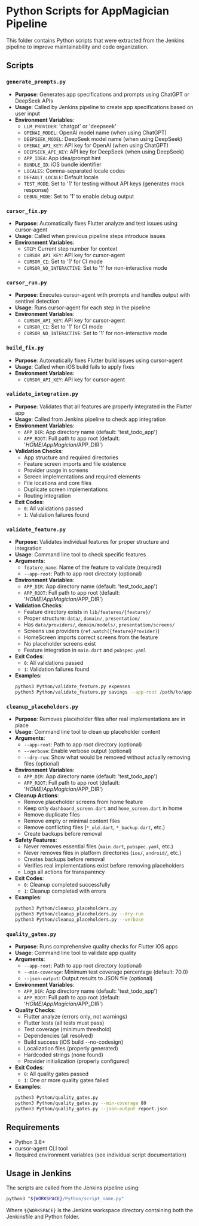 # Python Scripts for AppMagician Pipeline

This folder contains Python scripts that were extracted from the Jenkins pipeline to improve maintainability and code organization.

## Scripts

### `generate_prompts.py`
- **Purpose**: Generates app specifications and prompts using ChatGPT or DeepSeek APIs
- **Usage**: Called by Jenkins pipeline to create app specifications based on user input
- **Environment Variables**:
  - `LLM_PROVIDER`: 'chatgpt' or 'deepseek'
  - `OPENAI_MODEL`: OpenAI model name (when using ChatGPT)
  - `DEEPSEEK_MODEL`: DeepSeek model name (when using DeepSeek)
  - `OPENAI_API_KEY`: API key for OpenAI (when using ChatGPT)
  - `DEEPSEEK_API_KEY`: API key for DeepSeek (when using DeepSeek)
  - `APP_IDEA`: App idea/prompt hint
  - `BUNDLE_ID`: iOS bundle identifier
  - `LOCALES`: Comma-separated locale codes
  - `DEFAULT_LOCALE`: Default locale
  - `TEST_MODE`: Set to '1' for testing without API keys (generates mock response)
  - `DEBUG_MODE`: Set to '1' to enable debug output

### `cursor_fix.py`
- **Purpose**: Automatically fixes Flutter analyze and test issues using cursor-agent
- **Usage**: Called when previous pipeline steps introduce issues
- **Environment Variables**:
  - `STEP`: Current step number for context
  - `CURSOR_API_KEY`: API key for cursor-agent
  - `CURSOR_CI`: Set to '1' for CI mode
  - `CURSOR_NO_INTERACTIVE`: Set to '1' for non-interactive mode

### `cursor_run.py`
- **Purpose**: Executes cursor-agent with prompts and handles output with sentinel detection
- **Usage**: Runs cursor-agent for each step in the pipeline
- **Environment Variables**:
  - `CURSOR_API_KEY`: API key for cursor-agent
  - `CURSOR_CI`: Set to '1' for CI mode
  - `CURSOR_NO_INTERACTIVE`: Set to '1' for non-interactive mode

### `build_fix.py`
- **Purpose**: Automatically fixes Flutter build issues using cursor-agent
- **Usage**: Called when iOS build fails to apply fixes
- **Environment Variables**:
  - `CURSOR_API_KEY`: API key for cursor-agent

### `validate_integration.py`
- **Purpose**: Validates that all features are properly integrated in the Flutter app
- **Usage**: Called from Jenkins pipeline to check app integration
- **Environment Variables**:
  - `APP_DIR`: App directory name (default: 'test_todo_app')
  - `APP_ROOT`: Full path to app root (default: '$HOME/AppMagician/$APP_DIR')
- **Validation Checks**:
  - App structure and required directories
  - Feature screen imports and file existence
  - Provider usage in screens
  - Screen implementations and required elements
  - File locations and core files
  - Duplicate screen implementations
  - Routing integration
- **Exit Codes**:
  - `0`: All validations passed
  - `1`: Validation failures found

### `validate_feature.py`
- **Purpose**: Validates individual features for proper structure and integration
- **Usage**: Command line tool to check specific features
- **Arguments**:
  - `feature_name`: Name of the feature to validate (required)
  - `--app-root`: Path to app root directory (optional)
- **Environment Variables**:
  - `APP_DIR`: App directory name (default: 'test_todo_app')
  - `APP_ROOT`: Full path to app root (default: '$HOME/AppMagician/$APP_DIR')
- **Validation Checks**:
  - Feature directory exists in `lib/features/{feature}/`
  - Proper structure: `data/`, `domain/`, `presentation/`
  - Has `data/providers/`, `domain/models/`, `presentation/screens/`
  - Screens use providers (`ref.watch({feature}Provider)`)
  - HomeScreen imports correct screens from the feature
  - No placeholder screens exist
  - Feature integration in `main.dart` and `pubspec.yaml`
- **Exit Codes**:
  - `0`: All validations passed
  - `1`: Validation failures found
- **Examples**:
  ```bash
  python3 Python/validate_feature.py expenses
  python3 Python/validate_feature.py savings --app-root /path/to/app
  ```

### `cleanup_placeholders.py`
- **Purpose**: Removes placeholder files after real implementations are in place
- **Usage**: Command line tool to clean up placeholder content
- **Arguments**:
  - `--app-root`: Path to app root directory (optional)
  - `--verbose`: Enable verbose output (optional)
  - `--dry-run`: Show what would be removed without actually removing files (optional)
- **Environment Variables**:
  - `APP_DIR`: App directory name (default: 'test_todo_app')
  - `APP_ROOT`: Full path to app root (default: '$HOME/AppMagician/$APP_DIR')
- **Cleanup Actions**:
  - Remove placeholder screens from home feature
  - Keep only `dashboard_screen.dart` and `home_screen.dart` in home
  - Remove duplicate files
  - Remove empty or minimal content files
  - Remove conflicting files (`*_old.dart`, `*_backup.dart`, etc.)
  - Create backups before removal
- **Safety Features**:
  - Never removes essential files (`main.dart`, `pubspec.yaml`, etc.)
  - Never removes files in platform directories (`ios/`, `android/`, etc.)
  - Creates backups before removal
  - Verifies real implementations exist before removing placeholders
  - Logs all actions for transparency
- **Exit Codes**:
  - `0`: Cleanup completed successfully
  - `1`: Cleanup completed with errors
- **Examples**:
  ```bash
  python3 Python/cleanup_placeholders.py
  python3 Python/cleanup_placeholders.py --dry-run
  python3 Python/cleanup_placeholders.py --verbose
  ```

### `quality_gates.py`
- **Purpose**: Runs comprehensive quality checks for Flutter iOS apps
- **Usage**: Command line tool to validate app quality
- **Arguments**:
  - `--app-root`: Path to app root directory (optional)
  - `--min-coverage`: Minimum test coverage percentage (default: 70.0)
  - `--json-output`: Output results to JSON file (optional)
- **Environment Variables**:
  - `APP_DIR`: App directory name (default: 'test_todo_app')
  - `APP_ROOT`: Full path to app root (default: '$HOME/AppMagician/$APP_DIR')
- **Quality Checks**:
  - Flutter analyze (errors only, not warnings)
  - Flutter tests (all tests must pass)
  - Test coverage (minimum threshold)
  - Dependencies (all resolved)
  - Build success (iOS build --no-codesign)
  - Localization files (properly generated)
  - Hardcoded strings (none found)
  - Provider initialization (properly configured)
- **Exit Codes**:
  - `0`: All quality gates passed
  - `1`: One or more quality gates failed
- **Examples**:
  ```bash
  python3 Python/quality_gates.py
  python3 Python/quality_gates.py --min-coverage 80
  python3 Python/quality_gates.py --json-output report.json
  ```

## Requirements

- Python 3.6+
- cursor-agent CLI tool
- Required environment variables (see individual script documentation)

## Usage in Jenkins

The scripts are called from the Jenkins pipeline using:
```bash
python3 "${WORKSPACE}/Python/script_name.py"
```

Where `${WORKSPACE}` is the Jenkins workspace directory containing both the Jenkinsfile and Python folder.

